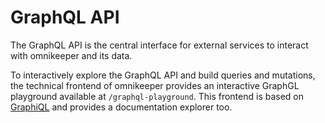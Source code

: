 # GraphQL API

The GraphQL API is the central interface for external services to interact with omnikeeper and its data.

To interactively explore the GraphQL API and build queries and mutations, the technical frontend of omnikeeper provides an interactive GraphGL playground available at `/graphql-playground`. This frontend is based on [GraphiQL](https://github.com/graphql/graphiql) and provides a documentation explorer too.
